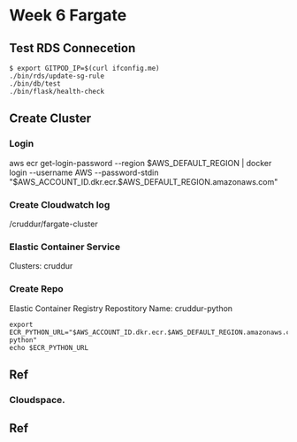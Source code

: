 # Week 6 Fargate
## Test RDS Connecetion
```
$ export GITPOD_IP=$(curl ifconfig.me)
./bin/rds/update-sg-rule
./bin/db/test
./bin/flask/health-check
```
## Create Cluster

### Login
aws ecr get-login-password --region $AWS_DEFAULT_REGION | docker login --username AWS --password-stdin "$AWS_ACCOUNT_ID.dkr.ecr.$AWS_DEFAULT_REGION.amazonaws.com"

### Create Cloudwatch log
/cruddur/fargate-cluster

### Elastic Container Service
Clusters: cruddur

### Create Repo
Elastic Container Registry
Repostitory Name: cruddur-python
```
export ECR_PYTHON_URL="$AWS_ACCOUNT_ID.dkr.ecr.$AWS_DEFAULT_REGION.amazonaws.com/cruddur-python"
echo $ECR_PYTHON_URL

```
## Ref
### Cloudspace.


## Ref
